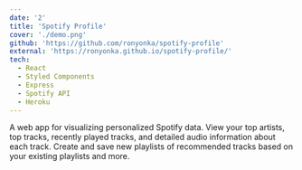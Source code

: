 ```yaml
---
date: '2'
title: 'Spotify Profile'
cover: './demo.png'
github: 'https://github.com/ronyonka/spotify-profile'
external: 'https://ronyonka.github.io/spotify-profile/'
tech:
  - React
  - Styled Components
  - Express
  - Spotify API
  - Heroku
---
```


A web app for visualizing personalized Spotify data. View your top artists, top tracks, recently played tracks, and detailed audio information about each track. Create and save new playlists of recommended tracks based on your existing playlists and more.

